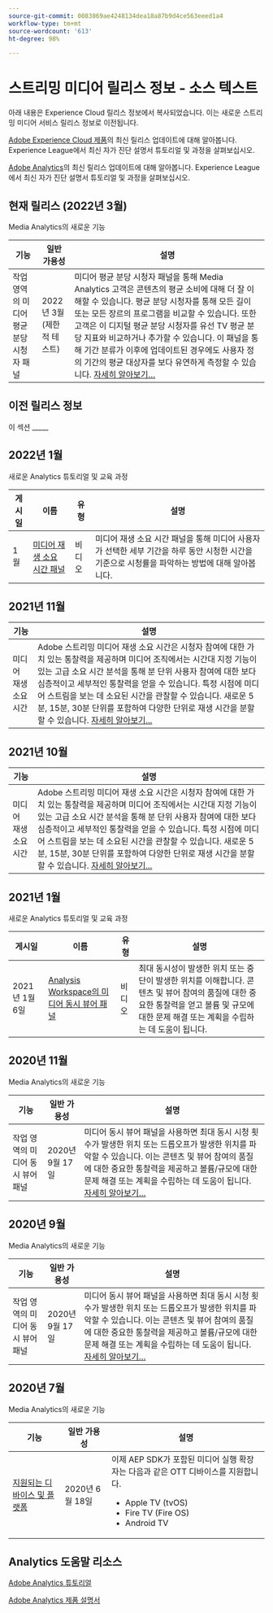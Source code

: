 ```yaml
---
source-git-commit: 0083869ae4248134dea18a87b9d4ce563eeed1a4
workflow-type: tm+mt
source-wordcount: '613'
ht-degree: 98%

---
```

# 스트리밍 미디어 릴리스 정보 - 소스 텍스트

아래 내용은 Experience Cloud 릴리스 정보에서 복사되었습니다. 이는 새로운 스트리밍 미디어 서비스 릴리스 정보로 이전됩니다.


[Adobe Experience Cloud 제품](https://business.adobe.com/products/adobe-experience-cloud-products.html)의 최신 릴리스 업데이트에 대해 알아봅니다. Experience League에서 최신 자가 진단 설명서 튜토리얼 및 과정을 살펴보십시오.

[Adobe Analytics](https://experienceleague.adobe.com/docs/analytics/release-notes/latest.html?lang=ko)의 최신 릴리스 업데이트에 대해 알아봅니다. Experience League에서 최신 자가 진단 설명서 튜토리얼 및 과정을 살펴보십시오.


## 현재 릴리스 (2022년 3월)

Media Analytics의 새로운 기능

| 기능 | 일반 가용성 | 설명 |
| -------- | -------------------- | ----------- |
| 작업 영역의 미디어 평균 분당 시청자 패널 | 2022년 3월<br> (제한적 테스트) | 미디어 평균 분당 시청자 패널을 통해 Media Analytics 고객은 콘텐츠의 평균 소비에 대해 더 잘 이해할 수 있습니다. 평균 분당 시청자를 통해 모든 길이 또는 모든 장르의 프로그램을 비교할 수 있습니다. 또한 고객은 이 디지털 평균 분당 시청자를 유선 TV 평균 분당 지표와 비교하거나 추가할 수 있습니다. 이 패널을 통해 기간 분류가 이후에 업데이트된 경우에도 사용자 정의 기간의 평균 대상자를 보다 유연하게 측정할 수 있습니다. [자세히 알아보기…](https://experienceleague.adobe.com/docs/media-analytics/using/media-reports/average-minute-audience.html?lang=ko) |



## 이전 릴리스 정보

이 섹션 _____

## 2022년 1월

새로운 Analytics 튜토리얼 및 교육 과정

| 게시일 | 이름 | 유형 | 설명 |
| ----------- | ---------- | ---------- | --------- |
| 1월 | <a href="/docs/analytics-learn/tutorials/media-analytics/measuring-media-analytics/media-playback-time-spent-panel.html?lang=en">미디어 재생 소요 시간 패널</a> | 비디오 | 미디어 재생 소요 시간 패널을 통해 미디어 사용자가 선택한 세부 기간을 하루 동안 시청한 시간을 기준으로 시청률을 파악하는 방법에 대해 알아봅니다. |




## 2021년 11월

| 기능 | 설명 |
| ----------- | ---------- |
| 미디어 재생 소요 시간 | Adobe 스트리밍 미디어 재생 소요 시간은 시청자 참여에 대한 가치 있는 통찰력을 제공하며 미디어 조직에서는 시간대 지정 기능이 있는 고급 소요 시간 분석을 통해 분 단위 사용자 참여에 대한 보다 심층적이고 세부적인 통찰력을 얻을 수 있습니다. 특정 시점에 미디어 스트림을 보는 데 소요된 시간을 관찰할 수 있습니다. 새로운 5분, 15분, 30분 단위를 포함하여 다양한 단위로 재생 시간을 분할할 수 있습니다. [자세히 알아보기...](https://experienceleague.adobe.com/docs/media-analytics/using/media-reports/media-workspace-panels/media-playback-time-spent.html?lang=ko) |



## 2021년 10월

| 기능 | 설명 |
| ----------- | ---------- |
| 미디어 재생 소요 시간 | Adobe 스트리밍 미디어 재생 소요 시간은 시청자 참여에 대한 가치 있는 통찰력을 제공하며 미디어 조직에서는 시간대 지정 기능이 있는 고급 소요 시간 분석을 통해 분 단위 사용자 참여에 대한 보다 심층적이고 세부적인 통찰력을 얻을 수 있습니다. 특정 시점에 미디어 스트림을 보는 데 소요된 시간을 관찰할 수 있습니다. 새로운 5분, 15분, 30분 단위를 포함하여 다양한 단위로 재생 시간을 분할할 수 있습니다. [자세히 알아보기...](https://experienceleague.adobe.com/docs/media-analytics/using/media-reports/media-workspace-panels/media-playback-time-spent.html?lang=ko) |

## 2021년 1월

새로운 Analytics 튜토리얼 및 교육 과정

| 게시일 | 이름 | 유형 | 설명 |
| ----------- | ---------- | ---------- | --------- |
| 2021년 1월 6일 | [Analysis Workspace의 미디어 동시 뷰어 패널](https://experienceleague.adobe.com/docs/analytics-learn/tutorials/analysis-workspace/using-panels/media-concurrent-viewers-panel-in-analysis-workspace.html?lang=ko#analysis-workspace) | 비디오 | 최대 동시성이 발생한 위치 또는 중단이 발생한 위치를 이해합니다. 콘텐츠 및 뷰어 참여의 품질에 대한 중요한 통찰력을 얻고 볼륨 및 규모에 대한 문제 해결 또는 계획을 수립하는 데 도움이 됩니다. |


## 2020년 11월

Media Analytics의 새로운 기능

| 기능 | 일반 가용성 | 설명 |
| -------- | -------------------- | ----------- |
| 작업 영역의 미디어 동시 뷰어 패널 | 2020년 9월 17일 | 미디어 동시 뷰어 패널을 사용하면 최대 동시 시청 횟수가 발생한 위치 또는 드롭오프가 발생한 위치를 파악할 수 있습니다. 이는 콘텐츠 및 뷰어 참여의 품질에 대한 중요한 통찰력을 제공하고 볼륨/규모에 대한 문제 해결 또는 계획을 수립하는 데 도움이 됩니다. [자세히 알아보기…](https://experienceleague.adobe.com/docs/media-analytics/using/media-reports/media-workspace-panels/media-concurrent-viewers.html?lang=ko) |


## 2020년 9월

Media Analytics의 새로운 기능

| 기능 | 일반 가용성 | 설명 |
| -------- | -------------------- | ----------- |
| 작업 영역의 미디어 동시 뷰어 패널 | 2020년 9월 17일 | 미디어 동시 뷰어 패널을 사용하면 최대 동시 시청 횟수가 발생한 위치 또는 드롭오프가 발생한 위치를 파악할 수 있습니다. 이는 콘텐츠 및 뷰어 참여의 품질에 대한 중요한 통찰력을 제공하고 볼륨/규모에 대한 문제 해결 또는 계획을 수립하는 데 도움이 됩니다. [자세히 알아보기…](https://experienceleague.adobe.com/docs/media-analytics/using/media-reports/media-workspace-panels/media-concurrent-viewers.html?lang=ko) |


## 2020년 7월

Media Analytics의 새로운 기능

| 기능 | 일반 가용성 | 설명 |
| -------- | -------------------- | ----------- |
| [지원되는 디바이스 및 플랫폼](https://experienceleague.adobe.com/docs/media-analytics/using/supported-devices.html?lang=ko) | 2020년 6월 18일 | 이제 AEP SDK가 포함된 미디어 실행 확장자는 다음과 같은 OTT 디바이스를 지원합니다. <div><ul><li>Apple TV (tvOS)</li><li>Fire TV (Fire OS)</li><li>Android TV</li></ul></div> |



## Analytics 도움말 리소스

[Adobe Analytics 튜토리얼](https://experienceleague.adobe.com/docs/analytics-learn/tutorials/overview.html?lang=ko)

[Adobe Analytics 제품 설명서](https://experienceleague.adobe.com/docs/analytics.html?lang=ko)

